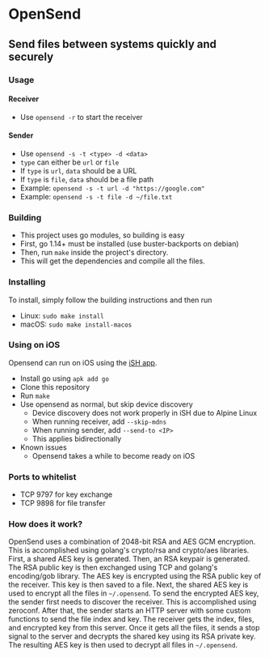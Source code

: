 # OpenSend
## Send files between systems quickly and securely

### Usage

#### Receiver
- Use `opensend -r` to start the receiver

#### Sender
- Use `opensend -s -t <type> -d <data>`
- `type` can either be `url` or `file`
- If `type` is `url`, `data` should be a URL
- If `type` is `file`, `data` should be a file path
- Example: `opensend -s -t url -d "https://google.com"`
- Example: `opensend -s -t file -d ~/file.txt`

### Building
- This project uses go modules, so building is easy
- First, go 1.14+ must be installed (use buster-backports on debian)
- Then, run `make` inside the project's directory.
- This will get the dependencies and compile all the files.

### Installing
To install, simply follow the building instructions and then run
- Linux: `sudo make install`
- macOS: `sudo make install-macos`

### Using on iOS
Opensend can run on iOS using the [iSH app](https://apps.apple.com/us/app/ish-shell/id1436902243).
- Install go using `apk add go`
- Clone this repository
- Run `make`
- Use opensend as normal, but skip device discovery
    - Device discovery does not work properly in iSH due to Alpine Linux
    - When running receiver, add `--skip-mdns`
    - When running sender, add `--send-to <IP>`
    - This applies bidirectionally
- Known issues
    - Opensend takes a while to become ready on iOS
 
### Ports to whitelist
- TCP 9797 for key exchange
- TCP 9898 for file transfer

### How does it work?
OpenSend uses a combination of 2048-bit RSA and AES GCM encryption. This is accomplished using golang's crypto/rsa and crypto/aes libraries. First, a shared AES key is generated. Then, an RSA keypair is generated. The RSA public key is then exchanged using TCP and golang's encoding/gob library.  The AES key is encrypted using the RSA public key
of the receiver. This key is then saved to a file. Next, the shared AES key is used to encrypt all the files in `~/.opensend`. To send the encrypted AES key, the sender first needs to discover the receiver. This is accomplished using zeroconf. After that, the sender starts an HTTP server with some custom functions to send the file index and key.
The receiver gets the index, files, and encrypted key from this server. Once it gets all the files, it sends a stop signal to the server and decrypts the shared key using its RSA private key. The resulting AES key is then used to decrypt all files in `~/.opensend`.